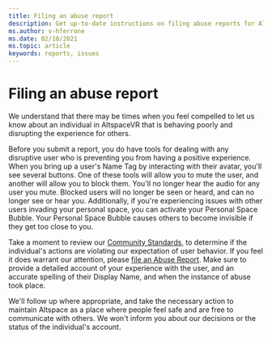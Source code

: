 ```yaml
---
title: Filing an abuse report
description: Get up-to-date instructions on filing abuse reports for AltspaceVR.
ms.author: v-hferrone
ms.date: 02/10/2021
ms.topic: article
keywords: reports, issues
---
```


# Filing an abuse report

We understand that there may be times when you feel compelled to let us know about an individual in AltspaceVR that is behaving poorly and disrupting the experience for others.

Before you submit a report, you do have tools for dealing with any disruptive user who is preventing you from having a positive experience. When you bring up a user's Name Tag by interacting with their avatar, you'll see several buttons. One of these tools will allow you to mute the user, and another will allow you to block them. You'll no longer hear the audio for any user you mute. Blocked users will no longer be seen or heard, and can no longer see or hear you. Additionally, if you're experiencing issues with other users invading your personal space, you can activate your Personal Space Bubble. Your Personal Space Bubble causes others to become invisible if they get too close to you. 

Take a moment to review our [Community Standards](community-standards.md), to determine if the individual's actions are violating our expectation of user behavior. If you feel it does warrant our attention, please [file an Abuse Report](https://help.altvr.com/hc/requests/new?ticket_form_id=360000032154). Make sure to provide a detailed account of your experience with the user, and an accurate spelling of their Display Name, and when the instance of abuse took place. 

We'll follow up where appropriate, and take the necessary action to maintain Altspace as a place where people feel safe and are free to communicate with others. We won't inform you about our decisions or the status of the individual's account.